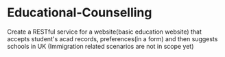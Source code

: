 # Educational-Counselling
Create a RESTful service for a website(basic education website)  that accepts student's acad records, preferences(in a form) and then suggests schools in UK (Immigration related scenarios are not in scope yet)
